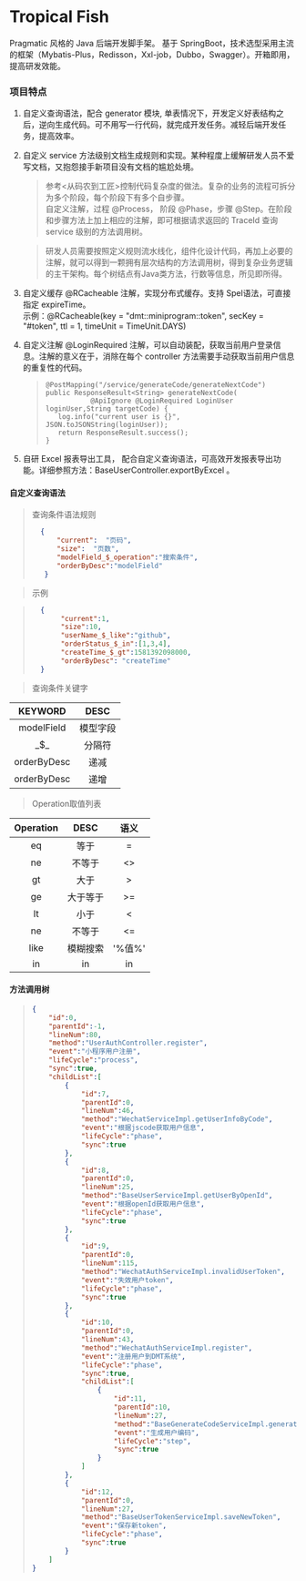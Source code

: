 # Tropical Fish

Pragmatic 风格的 Java 后端开发脚手架。 基于 SpringBoot，技术选型采用主流的框架（Mybatis-Plus，Redisson，Xxl-job，Dubbo，Swagger）。开箱即用，提高研发效能。

### 项目特点
1. 自定义查询语法，配合 generator 模块, 单表情况下，开发定义好表结构之后，逆向生成代码。可不用写一行代码，就完成开发任务。减轻后端开发任务，提高效率。  

2. 自定义 service 方法级别文档生成规则和实现。某种程度上缓解研发人员不爱写文档，又抱怨接手新项目没有文档的尴尬处境。  

   > 参考<从码农到工匠>控制代码复杂度的做法。复杂的业务的流程可拆分为多个阶段，每个阶段下有多个自步骤。  
   > 自定义注解，过程 @Process， 阶段 @Phase，步骤 @Step。在阶段和步骤方法上加上相应的注解，即可根据请求返回的 TraceId 查询 service 级别的方法调用树。  

   > 研发人员需要按照定义规则流水线化，组件化设计代码，再加上必要的注解，就可以得到一颗拥有层次结构的方法调用树，得到复杂业务逻辑的主干架构。每个树结点有Java类方法，行数等信息，所见即所得。  

3. 自定义缓存 @RCacheable 注解，实现分布式缓存。支持 Spel语法，可直接指定 expireTime。  
   示例：@RCacheable(key = "dmt::miniprogram::token", secKey = "#token", ttl = 1, timeUnit = TimeUnit.DAYS)  
   
4. 自定义注解 @LoginRequired 注解，可以自动装配，获取当前用户登录信息。注解的意义在于，消除在每个 controller 方法需要手动获取当前用户信息的重复性的代码。

   > ```
   > @PostMapping("/service/generateCode/generateNextCode")
   > public ResponseResult<String> generateNextCode(
   > 			@ApiIgnore @LoginRequired LoginUser loginUser,String targetCode) {
   > 	log.info("current user is {}", JSON.toJSONString(loginUser));
   > 	return ResponseResult.success();
   > }
   > ```

5. 自研 Excel 报表导出工具， 配合自定义查询语法，可高效开发报表导出功能。详细参照方法：BaseUserController.exportByExcel 。

#### 自定义查询语法   

> 查询条件语法规则
> ```json
>   {
>       "current":  "页码",
>       "size":  "页数",
>       "modelField_$_operation":"搜索条件",
>       "orderByDesc":"modelField"
>    }
> ```

> 示例

> ```json
>   {
>        "current":1,
>        "size":10,
>        "userName_$_like":"github",
>        "orderStatus_$_in":[1,3,4],
>        "createTime_$_gt":1581392098000,
>        "orderByDesc": "createTime"
>   }
> ```

> 查询条件关键字

|   KEYWORD   |   DESC   |
| :---------: | :------: |
| modelField  | 模型字段 |
|    \_$_     |  分隔符  |
| orderByDesc |   递减   |
| orderByDesc |   递增   |

>Operation取值列表

| Operation |   DESC   |  语义  |
| :-------: | :------: | :----: |
|    eq     |   等于   |   =    |
|    ne     |  不等于  |   <>   |
|    gt     |   大于   |   >    |
|    ge     | 大于等于 |   >=   |
|    lt     |   小于   |   <    |
|    ne     |  不等于  |   <=   |
|   like    | 模糊搜索 | '%值%' |
|    in     |    in    |   in   |

#### 方法调用树

> ```json
> {
>     "id":0,
>     "parentId":-1,
>     "lineNum":80,
>     "method":"UserAuthController.register",
>     "event":"小程序用户注册",
>     "lifeCycle":"process",
>     "sync":true,
>     "childList":[
>         {
>             "id":7,
>             "parentId":0,
>             "lineNum":46,
>             "method":"WechatServiceImpl.getUserInfoByCode",
>             "event":"根据jscode获取用户信息",
>             "lifeCycle":"phase",
>             "sync":true
>         },
>         {
>             "id":8,
>             "parentId":0,
>             "lineNum":25,
>             "method":"BaseUserServiceImpl.getUserByOpenId",
>             "event":"根据openId获取用户信息",
>             "lifeCycle":"phase",
>             "sync":true
>         },
>         {
>             "id":9,
>             "parentId":0,
>             "lineNum":115,
>             "method":"WechatAuthServiceImpl.invalidUserToken",
>             "event":"失效用户token",
>             "lifeCycle":"phase",
>             "sync":true
>         },
>         {
>             "id":10,
>             "parentId":0,
>             "lineNum":43,
>             "method":"WechatAuthServiceImpl.register",
>             "event":"注册用户到DMT系统",
>             "lifeCycle":"phase",
>             "sync":true,
>             "childList":[
>                 {
>                     "id":11,
>                     "parentId":10,
>                     "lineNum":27,
>                     "method":"BaseGenerateCodeServiceImpl.generateNextCode",
>                     "event":"生成用户编码",
>                     "lifeCycle":"step",
>                     "sync":true
>                 }
>             ]
>         },
>         {
>             "id":12,
>             "parentId":0,
>             "lineNum":27,
>             "method":"BaseUserTokenServiceImpl.saveNewToken",
>             "event":"保存新token",
>             "lifeCycle":"phase",
>             "sync":true
>         }
>     ]
> }
> ```
>
> 
>
> 